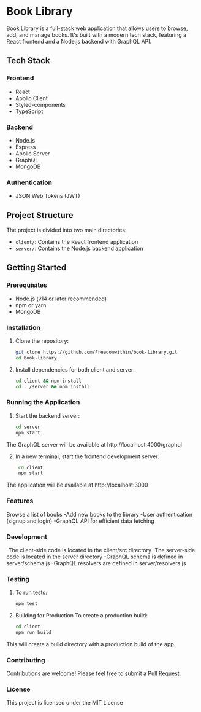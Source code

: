 # Book Library

Book Library is a full-stack web application that allows users to browse, add, and manage books. It's built with a modern tech stack, featuring a React frontend and a Node.js backend with GraphQL API.

## Tech Stack

### Frontend
- React
- Apollo Client
- Styled-components
- TypeScript

### Backend
- Node.js
- Express
- Apollo Server
- GraphQL
- MongoDB

### Authentication
- JSON Web Tokens (JWT)

## Project Structure

The project is divided into two main directories:

- `client/`: Contains the React frontend application
- `server/`: Contains the Node.js backend application

## Getting Started

### Prerequisites

- Node.js (v14 or later recommended)
- npm or yarn
- MongoDB

### Installation

1. Clone the repository:
   ```bash
   git clone https://github.com/Freedomwithin/book-library.git
   cd book-library
2. Install dependencies for both client and server:
    ```bash
   cd client && npm install
   cd ../server && npm install
### Running the Application
1. Start the backend server:
    ```bash
    cd server
    npm start
The GraphQL server will be available at http://localhost:4000/graphql

2. In a new terminal, start the frontend development server:
    ```bash
     cd client
     npm start
The application will be available at http://localhost:3000

### Features
Browse a list of books
-Add new books to the library
-User authentication (signup and login)
-GraphQL API for efficient data fetching
### Development
-The client-side code is located in the client/src directory
-The server-side code is located in the server directory
-GraphQL schema is defined in server/schema.js
-GraphQL resolvers are defined in server/resolvers.js
### Testing
1. To run tests:
   ```bash
   npm test
2. Building for Production
To create a production build:
   ```bash
   cd client
   npm run build
This will create a build directory with a production build of the app.
### Contributing
Contributions are welcome! Please feel free to submit a Pull Request.
### License
This project is licensed under the MIT License

